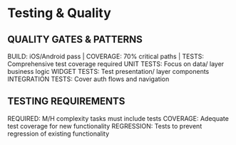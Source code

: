 # Testing & Quality

## QUALITY GATES & PATTERNS
BUILD: iOS/Android pass | COVERAGE: 70% critical paths | TESTS: Comprehensive test coverage required
UNIT TESTS: Focus on data/ layer business logic
WIDGET TESTS: Test presentation/ layer components
INTEGRATION TESTS: Cover auth flows and navigation

## TESTING REQUIREMENTS
REQUIRED: M/H complexity tasks must include tests
COVERAGE: Adequate test coverage for new functionality
REGRESSION: Tests to prevent regression of existing functionality 